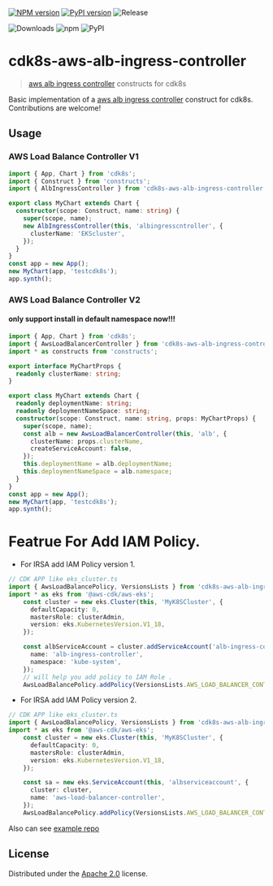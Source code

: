 [![NPM version](https://badge.fury.io/js/cdk8s-aws-alb-ingress-controller.svg)](https://badge.fury.io/js/cdk8s-aws-alb-ingress-controller)
[![PyPI version](https://badge.fury.io/py/cdk8s-aws-alb-ingress-controller.svg)](https://badge.fury.io/py/cdk8s-aws-alb-ingress-controller)
![Release](https://github.com/guan840912/cdk8s-aws-alb-ingress-controller/workflows/Release/badge.svg)

![Downloads](https://img.shields.io/badge/-DOWNLOADS:-brightgreen?color=gray)
![npm](https://img.shields.io/npm/dt/cdk8s-aws-alb-ingress-controller?label=npm&color=orange)
![PyPI](https://img.shields.io/pypi/dm/cdk8s-aws-alb-ingress-controller?label=pypi&color=blue)

# cdk8s-aws-alb-ingress-controller
> [aws alb ingress controller](https://github.com/kubernetes-sigs/aws-alb-ingress-controller) constructs for cdk8s

Basic implementation of a [aws alb ingress controller](https://github.com/kubernetes-sigs/aws-alb-ingress-controller) construct for cdk8s. Contributions are welcome!

## Usage
### AWS Load Balance Controller V1
```ts
import { App, Chart } from 'cdk8s';
import { Construct } from 'constructs';
import { AlbIngressController } from 'cdk8s-aws-alb-ingress-controller';

export class MyChart extends Chart {
  constructor(scope: Construct, name: string) {
    super(scope, name);
    new AlbIngressController(this, 'albingresscntroller', {
      clusterName: 'EKScluster',
    });
  }
}
const app = new App();
new MyChart(app, 'testcdk8s');
app.synth();
```

### AWS Load Balance Controller V2
#### only support install in default namespace now!!!
```ts
import { App, Chart } from 'cdk8s';
import { AwsLoadBalancerController } from 'cdk8s-aws-alb-ingress-controller';
import * as constructs from 'constructs';

export interface MyChartProps {
  readonly clusterName: string;
}

export class MyChart extends Chart {
  readonly deploymentName: string;
  readonly deploymentNameSpace: string;
  constructor(scope: Construct, name: string, props: MyChartProps) {
    super(scope, name);
    const alb = new AwsLoadBalancerController(this, 'alb', {
      clusterName: props.clusterName,
      createServiceAccount: false,
    });
    this.deploymentName = alb.deploymentName;
    this.deploymentNameSpace = alb.namespace;
  }
}
const app = new App();
new MyChart(app, 'testcdk8s');
app.synth();
```


# Featrue For Add IAM Policy.
- For IRSA add IAM Policy version 1. 
```ts
// CDK APP like eks_cluster.ts
import { AwsLoadBalancePolicy, VersionsLists } from 'cdk8s-aws-alb-ingress-controller';
import * as eks from '@aws-cdk/aws-eks';
    const cluster = new eks.Cluster(this, 'MyK8SCluster', {
      defaultCapacity: 0,
      mastersRole: clusterAdmin,
      version: eks.KubernetesVersion.V1_18,
    });

    const albServiceAccount = cluster.addServiceAccount('alb-ingress-controller', {
      name: 'alb-ingress-controller',
      namespace: 'kube-system',
    });
    // will help you add policy to IAM Role .
    AwsLoadBalancePolicy.addPolicy(VersionsLists.AWS_LOAD_BALANCER_CONTROLLER_POLICY_V1, albServiceAccount);
```

- For IRSA add IAM Policy version 2. 
```ts
// CDK APP like eks_cluster.ts
import { AwsLoadBalancePolicy, VersionsLists } from 'cdk8s-aws-alb-ingress-controller';
import * as eks from '@aws-cdk/aws-eks';
    const cluster = new eks.Cluster(this, 'MyK8SCluster', {
      defaultCapacity: 0,
      mastersRole: clusterAdmin,
      version: eks.KubernetesVersion.V1_18,
    });

    const sa = new eks.ServiceAccount(this, 'albserviceaccount', {
      cluster: cluster,
      name: 'aws-load-balancer-controller',
    });
    AwsLoadBalancePolicy.addPolicy(VersionsLists.AWS_LOAD_BALANCER_CONTROLLER_POLICY_V2, sa );

```

Also can see [example repo](https://github.com/guan840912/cdk8s-cdk-example)
## License

Distributed under the [Apache 2.0](./LICENSE) license.